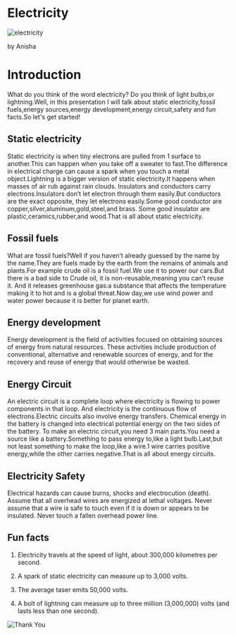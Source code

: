 # Electricity
  ![electricity](https://media1.giphy.com/media/CKlafeh1NAxz35KTq4/giphy.gif?cid=ecf05e47xpw4wpagb49e1wj0wg8ledg73vx06iod0ju0exhd&rid=giphy.gif)
  

by Anisha

# Introduction
What do you think of the word electricity? Do you think of light bulbs,or lightning.Well, in this presentation I will talk about static electricity,fossil
fuels,energy sources,energy development,energy circuit,safety and fun facts.So let's get started!

## Static electricity

Static electricity is when tiny electrons are pulled from 1 surface to another.This can happen when you take off a sweater to fast.The difference in electrical
charge can cause a spark  when you touch a metal object.Lightning is a bigger version of static electricity.It happens when masses of air rub against rain clouds. 
Insulators and conductors carry electrons.Insulators don’t let electron through them easily.But conductors are the exact opposite, they let electrons easily.Some
good conductor are copper,silver,aluminum,gold,steel,and brass. Some good insulator are plastic,ceramics,rubber,and wood.That is all about static electricity.

## Fossil fuels

What are fossil fuels?Well if you haven’t already guessed by the name by the name.They are fuels made by the earth from the remains of animals and plants.For
example crude oil is a fossil fuel.We use it to power our cars.But there is a bad side to Crude oil, it is non-reusable,meaning you can’t reuse it. And it releases
greenhouse gas:a substance that affects the temperature making it to hot and is a global threat.Now day,we use wind power and water power because it is better for
planet earth. 

## Energy development

Energy development is the field of activities focused on obtaining sources of energy from natural resources. These activities include production of conventional,
alternative and renewable sources of energy, and for the recovery and reuse of energy that would otherwise be wasted.

## Energy Circuit

An electric circuit is a complete loop where electricity is flowing to power components in that loop. And electricity is the continuous flow of electrons.Electric
circuits also involve energy transfers. Chemical energy in the battery is changed into electrical potential energy on the two sides of the battery.
To make an electric circuit,you need 3 main parts.You need a source like a battery.Something to pass energy to,like a light bulb.Last,but not least something to
make the loop,like a wire.1 wire carries positive energy,while the other carries negative.That is all about energy circuits.

## Electricity Safety

Electrical hazards can cause burns, shocks and electrocution (death). Assume that all overhead wires are energized at lethal voltages. Never assume that a wire is
safe to touch even if it is down or appears to be insulated. Never touch a fallen overhead power line.

## Fun facts

1. Electricity travels at the speed of light, about 300,000 kilometres per second.

2. A spark of static electricity can measure up to 3,000 volts.

3. The average taser emits 50,000 volts.

4. A bolt of lightning can measure up to three million (3,000,000) volts (and lasts less than one second).

![Thank You](https://cdn.dribbble.com/users/138002/screenshots/1098887/thankyou.gif)

